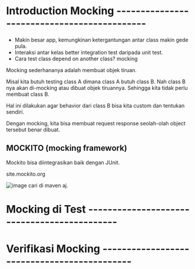 

# Introduction Mocking --------------------------------------------
- Makin besar app, kemungkinan ketergantungan antar class makin gede pula.
- Interaksi antar kelas better integration test daripada unit test.
- Cara test class depend on another class? mocking

Mocking sederhananya adalah membuat objek tiruan. 

Misal kita butuh testing class A dimana class A butuh class B. Nah class B nya akan di-mocking atau dibuat objek tiruannya. Sehingga kita tidak perlu membuat class B.

Hal ini dilakukan agar behavior dari class B bisa kita custom dan tentukan sendiri. 

Dengan mocking, kita bisa membuat request response seolah-olah object tersebut benar dibuat. 

## MOCKITO (mocking framework) 
Mockito bisa diintegrasikan baik dengan JUnit.

site.mockito.org

![image](https://github.com/affodilajF/Kotlin-SelfLearning/assets/130672181/8796148d-4ed3-4a30-a1e1-6ac91bb4d423)
cari di maven aj. 


# Mocking di Test --------------------------------------------

# Verifikasi Mocking --------------------------------------------
